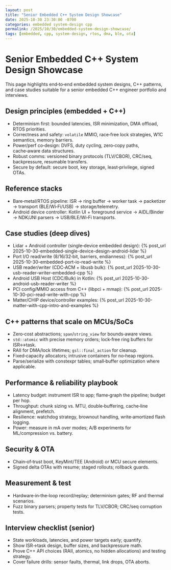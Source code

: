 ```yaml
---
layout: post
title: "Senior Embedded C++ System Design Showcase"
date: 2025-10-30 23:30:00 -0700
categories: embedded system-design cpp
permalink: /2025/10/30/embedded-system-design-showcase/
tags: [embedded, cpp, system-design, rtos, dma, ble, ota]
---
```


# Senior Embedded C++ System Design Showcase

This page highlights end‑to‑end embedded system designs, C++ patterns, and case studies suitable for a senior embedded C++ engineer portfolio and interviews.

## Design principles (embedded + C++)

- Determinism first: bounded latencies, ISR minimization, DMA offload, RTOS priorities.
- Correctness and safety: `volatile` MMIO, race‑free lock strategies, W1C semantics, memory barriers.
- Power/perf co‑design: DVFS, duty cycling, zero‑copy paths, cache‑aware data structures.
- Robust comms: versioned binary protocols (TLV/CBOR), CRC/seq, backpressure, resumable transfers.
- Secure by default: secure boot, key storage, least‑privilege, signed OTAs.

## Reference stacks

- Bare‑metal/RTOS pipeline: ISR → ring buffer → worker task → packetizer → transport (BLE/Wi‑Fi/USB) → storage/telemetry.
- Android device controller: Kotlin UI + foreground service → AIDL/Binder → NDK/JNI parsers → USB/BLE/Wi‑Fi transports.

## Case studies (deep dives)

- Lidar + Android controller (single‑device embedded design): {% post_url 2025-10-30-embedded-single-device-design-android-lidar %}
- Port I/O read/write (8/16/32‑bit, barriers, endianness): {% post_url 2025-10-30-embedded-port-io-read-write %}
- USB reader/writer (CDC‑ACM + libusb bulk): {% post_url 2025-10-30-usb-reader-writer-embedded-cpp %}
- Android USB Host (CDC/Bulk) in Kotlin: {% post_url 2025-10-30-android-usb-reader-writer %}
- PCI config/MMIO access from C++ (libpci + mmap): {% post_url 2025-10-30-pci-read-write-with-cpp %}
- Matter/CHIP device/controller examples: {% post_url 2025-10-30-matter-with-cpp-intro-and-examples %}

## C++ patterns that scale on MCUs/SoCs

- Zero‑cost abstractions; `span`/`string_view` for bounds‑aware views.
- `std::atomic` with precise memory orders; lock‑free ring buffers for ISR↔task.
- RAII for DMA/lock lifetimes; `gsl::final_action` for cleanup.
- Fixed‑capacity allocators; intrusive containers for no‑heap regions.
- Parse/serialize with constexpr tables; small‑buffer optimization where applicable.

## Performance & reliability playbook

- Latency budget: instrument ISR to app; flame‑graph the pipeline; budget per hop.
- Throughput: chunk sizing vs. MTU, double‑buffering, cache‑line alignment, prefetch.
- Resilience: watchdog strategy, brownout handling, write‑amortized flash logging.
- Power: measure in mA over modes; A/B experiments for ML/compression vs. battery.

## Security & OTA

- Chain‑of‑trust boot, KeyMint/TEE (Android) or MCU secure elements.
- Signed delta OTAs with resume; staged rollouts; rollback guards.

## Measurement & test

- Hardware‑in‑the‑loop record/replay; determinism gates; RF and thermal scenarios.
- Fuzz binary parsers; property tests for TLV/CBOR; CRC/seq corruption tests.

## Interview checklist (senior)

- State workloads, latencies, and power targets early; quantify.
- Show ISR→task design, buffer sizes, and backpressure math.
- Prove C++ API choices (RAII, atomics, no hidden allocations) and testing strategy.
- Cover failure drills: sensor faults, thermal, link drops, OTA aborts.


